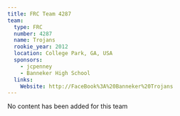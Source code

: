 ```yaml
---
title: FRC Team 4287
team:
  type: FRC
  number: 4287
  name: Trojans
  rookie_year: 2012
  location: College Park, GA, USA
  sponsors:
    - jcpenney
    - Banneker High School
  links:
    Website: http://FaceBook%3A%20Banneker%20Trojans
---
```

No content has been added for this team
